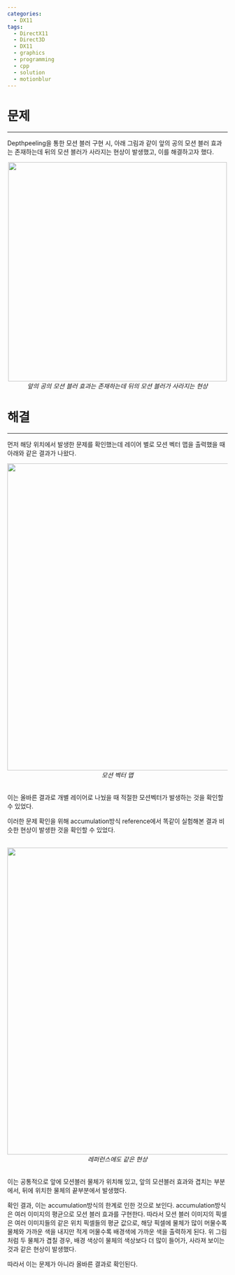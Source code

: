 ```yaml
---
categories:
  - DX11
tags:
  - DirectX11
  - Direct3D
  - DX11
  - graphics
  - programming
  - cpp
  - solution
  - motionblur
---
```

# 문제
___


Depthpeeling을 통한 모션 블러 구현 시, 아래 그림과 같이 앞의 공의 모션 블러 효과는 존재하는데 뒤의 모션 블러가 사라지는 현상이 발생했고, 이를 해결하고자 했다.


<center><img src="https://github.com/limbsoo/limbsoo.github.io/assets/96706760/ed94cb30-57ca-4c35-881b-44e49bf392a1" alt width=500>
<em>앞의 공의 모션 블러 효과는 존재하는데 뒤의 모션 블러가 사라지는 현상</em>
</center>




# 해결
___


먼저 해당 위치에서 발생한 문제를 확인했는데 레이어 별로 모션 벡터 맵을 출력했을 때 아래와 같은 결과가 나왔다.

<center><img src="https://github.com/limbsoo/limbsoo.github.io/assets/96706760/b29942e7-92cc-43a5-aa53-30a3016c61ca" alt width=700>
<em>모션 벡터 맵</em>
</center>

<br>


이는 올바른 결과로 개별 레이어로 나눴을 때 적절한 모션벡터가 발생하는 것을 확인할 수 있었다.

이러한 문제 확인을 위해 accumulation방식 reference에서 똑같이 실험해본 결과 비슷한 현상이 발생한 것을 확인할 수 있었다.

<br>


<center><img src="https://github.com/limbsoo/limbsoo.github.io/assets/96706760/133d7c88-a8a8-4668-86d9-75bd38c9f64b" alt width=700>
<em>레퍼런스에도 같은 현상</em>
</center>


<br>

이는 공통적으로 앞에 모션블러 물체가 위치해 있고, 앞의 모션블러 효과와 겹치는 부분에서, 뒤에 위치한 물체의 끝부분에서 발생했다.

확인 결과, 이는 accumulation방식의 한계로 인한 것으로 보인다. accumulation방식은 여러 이미지의 평균으로 모션 블러 효과를 구현한다. 따라서 모션 블러 이미지의 픽셀은 여러 이미지들의 같은 위치 픽셀들의 평균 값으로, 해당 픽셀에 물체가 많이 머물수록 물체와 가까운 색을 내지만 적게 머물수록 배경색에 가까운 색을 출력하게 된다. 위 그림처럼 두 물체가 겹칠 경우, 배경 색상이 물체의 색상보다 더 많이 들어가, 사라져 보이는 것과 같은 현상이 발생했다.
 

따라서 이는 문제가 아니라 올바른 결과로 확인된다.























